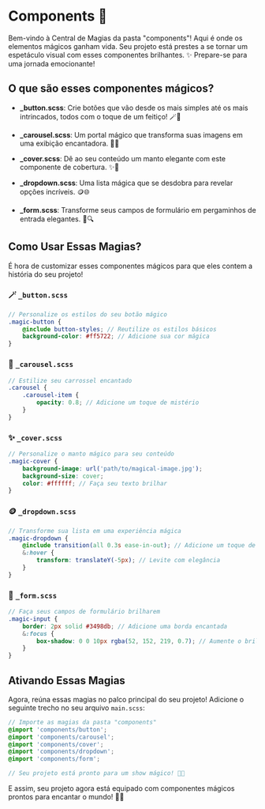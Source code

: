 # Components 🚀

Bem-vindo à Central de Magias da pasta "components"! Aqui é onde os elementos mágicos ganham vida. Seu projeto está prestes a se tornar um espetáculo visual com esses componentes brilhantes. ✨ Prepare-se para uma jornada emocionante!

## O que são esses componentes mágicos?

-   **\_button.scss**: Crie botões que vão desde os mais simples até os mais intrincados, todos com o toque de um feitiço! 🪄🔘

-   **\_carousel.scss**: Um portal mágico que transforma suas imagens em uma exibição encantadora. 🎠🌌

-   **\_cover.scss**: Dê ao seu conteúdo um manto elegante com este componente de cobertura. ✨🧥

-   **\_dropdown.scss**: Uma lista mágica que se desdobra para revelar opções incríveis. 🪙🌐

-   **\_form.scss**: Transforme seus campos de formulário em pergaminhos de entrada elegantes. 📜🔍

## Como Usar Essas Magias?

É hora de customizar esses componentes mágicos para que eles contem a história do seu projeto!

### 🪄 `_button.scss`

```scss
// Personalize os estilos do seu botão mágico
.magic-button {
    @include button-styles; // Reutilize os estilos básicos
    background-color: #ff5722; // Adicione sua cor mágica
}
```

### 🎠 `_carousel.scss`

```scss
// Estilize seu carrossel encantado
.carousel {
    .carousel-item {
        opacity: 0.8; // Adicione um toque de mistério
    }
}
```

### ✨ `_cover.scss`

```scss
// Personalize o manto mágico para seu conteúdo
.magic-cover {
    background-image: url('path/to/magical-image.jpg');
    background-size: cover;
    color: #ffffff; // Faça seu texto brilhar
}
```

### 🪙 `_dropdown.scss`

```scss
// Transforme sua lista em uma experiência mágica
.magic-dropdown {
    @include transition(all 0.3s ease-in-out); // Adicione um toque de suavidade
    &:hover {
        transform: translateY(-5px); // Levite com elegância
    }
}
```

### 📜 `_form.scss`

```scss
// Faça seus campos de formulário brilharem
.magic-input {
    border: 2px solid #3498db; // Adicione uma borda encantada
    &:focus {
        box-shadow: 0 0 10px rgba(52, 152, 219, 0.7); // Aumente o brilho ao focar
    }
}
```

## Ativando Essas Magias

Agora, reúna essas magias no palco principal do seu projeto! Adicione o seguinte trecho no seu arquivo `main.scss`:

```scss
// Importe as magias da pasta "components"
@import 'components/button';
@import 'components/carousel';
@import 'components/cover';
@import 'components/dropdown';
@import 'components/form';

// Seu projeto está pronto para um show mágico! 🎩🎇
```

E assim, seu projeto agora está equipado com componentes mágicos prontos para encantar o mundo! 🚀✨

